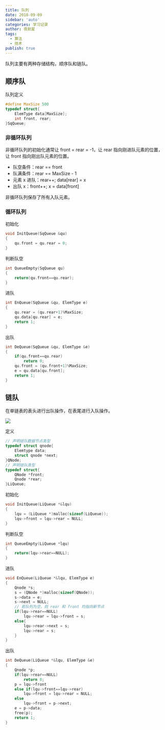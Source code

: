 ```yaml
---
title: 队列
date: 2018-09-09
sidebar: 'auto'
categories: 学习记录
author: 夜航星
tags:
  - 算法
  - 技术
publish: true
---
```


队列主要有两种存储结构，顺序队和链队。

## 顺序队

队列定义

```C
#define MaxSize 500
typedef struct{
    ElemType data[MaxSize];
    int front, rear;
}SqQueue;
```

### 非循环队列

非循环队列的初始化通常让 front = rear = -1，让 rear 指向刚进队元素的位置，让 front 指向刚出队元素的位置。

* 队空条件：rear == front
* 队满条件：rear ==  MaxSize - 1
* 元素 x 进队：rear++; data[rear] = x
* 出队 x：front++; x = data[front]

非循环队列保存了所有入队元素。

### 循环队列

初始化

```C
void InitQueue(SqQueue &qu)
{
    qu.front = qu.rear = 0;
}
```

判断队空

```C
int QueueEmpty(SqQueue qu)
{
    return(qu.front==qu.rear);
}
```

进队

```C
int EnQueue(SqQueue &qu, ElemType e)
{
    qu.rear = (qu.rear+1)%MaxSize;
    qu.data[qu.rear] = e;
    return 1;
}
```

出队

```C
int DeQueue(SqQueue &qu, ElemType &e)
{
    if(qu.front==qu.rear)
        return 0;
    qu.front = (qu.front+1)%MaxSize;
    e = qu.data[qu.front];
    return 1;
}
```

## 链队

在单链表的表头进行出队操作，在表尾进行入队操作。

![](http://images.austinxt.com/IMG_20180322_110346.jpg)

定义

```C
// 声明链队数据节点类型
typedef struct qnode{
    Elemtype data;
    struct qnode *next;
}QNode;
// 声明链队类型
typedef struct{
	QNode *front;
    Qnode *rear;
}LiQueue;
```

初始化

```C
void InitQueue(LiQueue *&lqu)
{
    lqu = (LiQueue *)malloc(sizeof(LiQueue));
    lqu->front = lqu->rear = NULL;
}
```

 判断队空

```C
int QueueEmpty(LiQueue *lqu)
{
    return(lqu->rear==NULL);
}
```

进队

```C
void EnQueue(LiQueue *&lqu, ElemType e)
{
    Qnode *s;
    s = (QNode *)malloc(sizeof(QNode));
    s->data = e;
    s->next = NULL;
    // 若队列为空，则 rear 和 front 均指向新节点
    if(lqu->rear==NULL)
        lqu->rear = lqu->front = s;
    else{
        lqu->rear->next = s;
        lqu->rear = s;
    }
}
```

 出队

```C
int DeQueue(LiQueue *&lqu, ElemType &e)
{	
    Qnode *p;
    if(lqu->rear==NULL)
        return 0;
    p = lqu->front
    else if(lqu->front==lqu->rear)
        lqu->front = lqu->rear = NULL;
    else 
        lqu->front = p->next;
    e = p->data;
    free(p);
    return 1;
}
```


